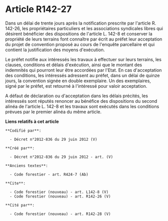 # Article R142-27

Dans un délai de trente jours après la notification prescrite par l'article R. 142-26, les propriétaires particuliers et les
associations syndicales libres qui désirent bénéficier des dispositions de l'article L. 142-8 et conserver la propriété de
leurs terrains font connaître par écrit au préfet leur acceptation du projet de convention proposé au cours de l'enquête
parcellaire et qui contient la justification des moyens d'exécution.

Le préfet notifie aux intéressés les travaux à effectuer sur leurs terrains, les clauses, conditions et délais d'exécution,
ainsi que le montant des indemnités qui pourront leur être accordées par l'Etat. En cas d'acceptation des conditions, les
intéressés adressent au préfet, dans un délai de quinze jours, la convention signée en double exemplaire. Un des exemplaires,
signé par le préfet, est retourné à l'intéressé pour valoir acceptation.

A défaut de déclaration ou d'acceptation dans les délais précités, les intéressés sont réputés renoncer au bénéfice des
dispositions du second alinéa de l'article L. 142-8 et les travaux sont exécutés dans les conditions prévues par le premier
alinéa du même article.

**Liens relatifs à cet article**

	**Codifié par**:

	  - Décret n°2012-836 du 29 juin 2012 (V)

	**Créé par**:

	  - Décret n°2012-836 du 29 juin 2012 - art. (V)

	**Anciens textes**:

	  - Code forestier - art. R424-7 (Ab)

	**Cite**:

	  - Code forestier (nouveau) - art. L142-8 (V)
	  - Code forestier (nouveau) - art. R142-26 (V)

	**Cité par**:

	  - Code forestier (nouveau) - art. R142-28 (V)
